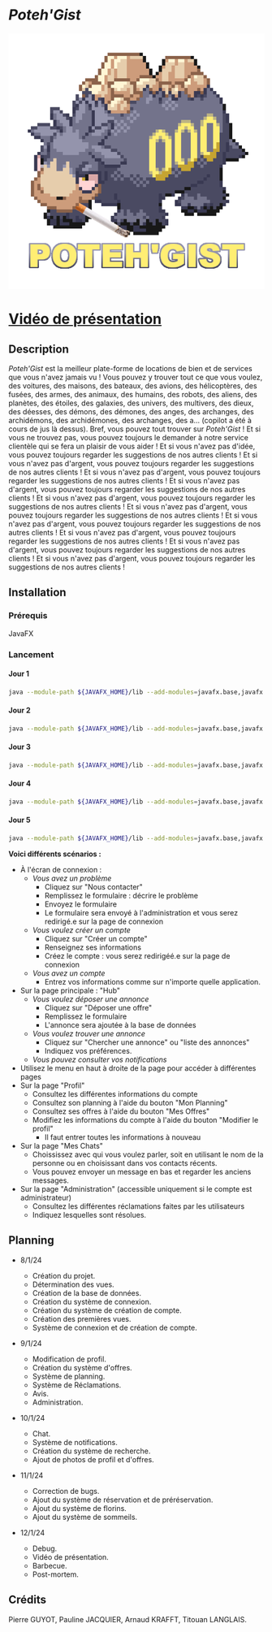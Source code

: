 # *Poteh'Gist*


![](docu/logo.png)

# [Vidéo de présentation](https://youtu.be/rXVmR2dskcU)

## Description

*Poteh'Gist* est la meilleur plate-forme de locations de bien et de services que vous n'avez jamais vu ! Vous pouvez y trouver tout ce que vous voulez, des voitures, des maisons, des bateaux, des avions, des hélicoptères, des fusées, des armes, des animaux, des humains, des robots, des aliens, des planètes, des étoiles, des galaxies, des univers, des multivers, des dieux, des déesses, des démons, des démones, des anges, des archanges, des archidémons, des archidémones, des archanges, des a... (copilot a été à cours de jus là dessus). Bref, vous pouvez tout trouver sur *Poteh'Gist* ! Et si vous ne trouvez pas, vous pouvez toujours le demander à notre service clientèle qui se fera un plaisir de vous aider ! Et si vous n'avez pas d'idée, vous pouvez toujours regarder les suggestions de nos autres clients ! Et si vous n'avez pas d'argent, vous pouvez toujours regarder les suggestions de nos autres clients ! Et si vous n'avez pas d'argent, vous pouvez toujours regarder les suggestions de nos autres clients ! Et si vous n'avez pas d'argent, vous pouvez toujours regarder les suggestions de nos autres clients ! Et si vous n'avez pas d'argent, vous pouvez toujours regarder les suggestions de nos autres clients ! Et si vous n'avez pas d'argent, vous pouvez toujours regarder les suggestions de nos autres clients ! Et si vous n'avez pas d'argent, vous pouvez toujours regarder les suggestions de nos autres clients ! Et si vous n'avez pas d'argent, vous pouvez toujours regarder les suggestions de nos autres clients ! Et si vous n'avez pas d'argent, vous pouvez toujours regarder les suggestions de nos autres clients ! Et si vous n'avez pas d'argent, vous pouvez toujours regarder les suggestions de nos autres clients !

## Installation

### Prérequis

JavaFX

### Lancement

#### Jour 1

```bash
java --module-path ${JAVAFX_HOME}/lib --add-modules=javafx.base,javafx.controls,javafx.fxml -jar RELEASE/codingweek-01-RELEASE_DAY_1.jar 
```

#### Jour 2

```bash
java --module-path ${JAVAFX_HOME}/lib --add-modules=javafx.base,javafx.controls,javafx.fxml -jar RELEASE/codingweek-01-RELEASE_DAY_2.jar 
```

#### Jour 3

```bash
java --module-path ${JAVAFX_HOME}/lib --add-modules=javafx.base,javafx.controls,javafx.fxml -jar RELEASE/codingweek-01-RELEASE_DAY_3.jar 
```

#### Jour 4

```bash
java --module-path ${JAVAFX_HOME}/lib --add-modules=javafx.base,javafx.controls,javafx.fxml -jar RELEASE/codingweek-01-RELEASE_DAY_4.jar 
```

#### Jour 5

```bash
java --module-path ${JAVAFX_HOME}/lib --add-modules=javafx.base,javafx.controls,javafx.fxml -jar RELEASE/codingweek-01-RELEASE_DAY_5.jar 
```

**Voici différents scénarios :**
* À l'écran de connexion :
  * *Vous avez un problème*
    * Cliquez sur "Nous contacter"
    * Remplissez le formulaire : décrire le problème
    * Envoyez le formulaire
    * Le formulaire sera envoyé à l'administration et vous serez redirigé.e sur la page de connexion
  * *Vous voulez créer un compte*
    * Cliquez sur "Créer un compte"
    * Renseignez ses informations
    * Créez le compte : vous serez redirigéé.e sur la page de connexion
  * *Vous avez un compte*
    * Entrez vos informations comme sur n'importe quelle application.
* Sur la page principale : "Hub"
  * *Vous voulez déposer une annonce*
    * Cliquez sur "Déposer une offre"
    * Remplissez le formulaire
    * L'annonce sera ajoutée à la base de données
  * *Vous voulez trouver une annonce*
    * Cliquez sur "Chercher une annonce" ou "liste des annonces"
    * Indiquez vos préférences.
  * *Vous pouvez consulter vos notifications*
* Utilisez le menu en haut à droite de la page pour accéder à différentes pages
* Sur la page "Profil"
  * Consultez les différentes informations du compte
  * Consultez son planning à l'aide du bouton "Mon Planning"
  * Consultez ses offres à l'aide du bouton "Mes Offres"
  * Modifiez les informations du compte à l'aide du bouton "Modifier le profil"
    * Il faut entrer toutes les informations à nouveau
* Sur la page "Mes Chats"
  * Choississez avec qui vous voulez parler, soit en utilisant le nom de la personne ou en choisissant dans vos contacts récents.
  * Vous pouvez envoyer un message en bas et regarder les anciens messages.
* Sur la page "Administration" (accessible uniquement si le compte est administrateur)
  * Consultez les différentes réclamations faites par les utilisateurs
  * Indiquez lesquelles sont résolues.

## Planning

- 8/1/24
    + Création du projet.
    + Détermination des vues.
    + Création de la base de données.
    + Création du système de connexion.
    + Création du système de création de compte.
    + Création des premières vues.
    + Système de connexion et de création de compte.

- 9/1/24
    + Modification de profil.
    + Création du système d'offres.
    + Système de planning.
    + Système de Réclamations.
    + Avis.
    + Administration.

- 10/1/24
    + Chat.
    + Système de notifications.
    + Création du système de recherche.
    + Ajout de photos de profil et d'offres.

- 11/1/24
    + Correction de bugs.
    + Ajout du système de réservation et de préréservation.
    + Ajout du système de florins.
    + Ajout du système de sommeils.

- 12/1/24
    + Debug.
    + Vidéo de présentation.
    + Barbecue.
    + Post-mortem.

## Crédits

Pierre GUYOT, Pauline JACQUIER, Arnaud KRAFFT, Titouan LANGLAIS.
